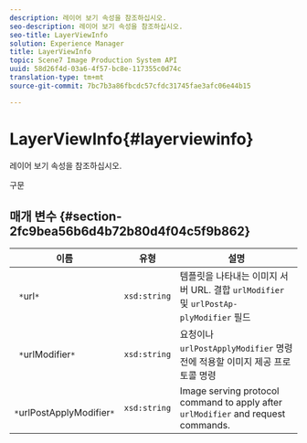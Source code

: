 ```yaml
---
description: 레이어 보기 속성을 참조하십시오.
seo-description: 레이어 보기 속성을 참조하십시오.
seo-title: LayerViewInfo
solution: Experience Manager
title: LayerViewInfo
topic: Scene7 Image Production System API
uuid: 58d26f4d-03a6-4f57-bc8e-117355c0d74c
translation-type: tm+mt
source-git-commit: 7bc7b3a86fbcdc57cfdc31745fae3afc06e44b15

---
```



# LayerViewInfo{#layerviewinfo}

레이어 보기 속성을 참조하십시오.

구문

## 매개 변수 {#section-2fc9bea56b6d4b72b80d4f04c5f9b862}

| 이름 | 유형 | 설명 |
|---|---|---|
| ` *`url`*` | `xsd:string` | 템플릿을 나타내는 이미지 서버 URL. 결합 `urlModifier` 및 `urlPostAp- plyModifier` 필드 |
| ` *`urlModifier`*` | `xsd:string` | 요청이나 `urlPostApplyModifier` 명령 전에 적용할 이미지 제공 프로토콜 명령 |
| ` *`urlPostApplyModifier`*` | `xsd:string` | Image serving protocol command to apply after `urlModifier` and request commands. |

